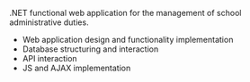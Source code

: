 .NET functional web application for the management of school administrative duties.
- Web application design and functionality implementation
- Database structuring and interaction
- API interaction
- JS and AJAX implementation
